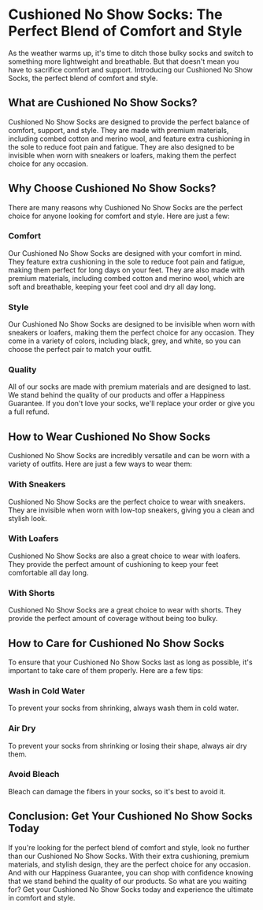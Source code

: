 # Cushioned No Show Socks: The Perfect Blend of Comfort and Style

As the weather warms up, it's time to ditch those bulky socks and switch to something more lightweight and breathable. But that doesn't mean you have to sacrifice comfort and support. Introducing our Cushioned No Show Socks, the perfect blend of comfort and style.

## What are Cushioned No Show Socks?

Cushioned No Show Socks are designed to provide the perfect balance of comfort, support, and style. They are made with premium materials, including combed cotton and merino wool, and feature extra cushioning in the sole to reduce foot pain and fatigue. They are also designed to be invisible when worn with sneakers or loafers, making them the perfect choice for any occasion.

## Why Choose Cushioned No Show Socks?

There are many reasons why Cushioned No Show Socks are the perfect choice for anyone looking for comfort and style. Here are just a few:

### Comfort

Our Cushioned No Show Socks are designed with your comfort in mind. They feature extra cushioning in the sole to reduce foot pain and fatigue, making them perfect for long days on your feet. They are also made with premium materials, including combed cotton and merino wool, which are soft and breathable, keeping your feet cool and dry all day long.

### Style

Our Cushioned No Show Socks are designed to be invisible when worn with sneakers or loafers, making them the perfect choice for any occasion. They come in a variety of colors, including black, grey, and white, so you can choose the perfect pair to match your outfit.

### Quality

All of our socks are made with premium materials and are designed to last. We stand behind the quality of our products and offer a Happiness Guarantee. If you don't love your socks, we'll replace your order or give you a full refund.

## How to Wear Cushioned No Show Socks

Cushioned No Show Socks are incredibly versatile and can be worn with a variety of outfits. Here are just a few ways to wear them:

### With Sneakers

Cushioned No Show Socks are the perfect choice to wear with sneakers. They are invisible when worn with low-top sneakers, giving you a clean and stylish look.

### With Loafers

Cushioned No Show Socks are also a great choice to wear with loafers. They provide the perfect amount of cushioning to keep your feet comfortable all day long.

### With Shorts

Cushioned No Show Socks are a great choice to wear with shorts. They provide the perfect amount of coverage without being too bulky.

## How to Care for Cushioned No Show Socks

To ensure that your Cushioned No Show Socks last as long as possible, it's important to take care of them properly. Here are a few tips:

### Wash in Cold Water

To prevent your socks from shrinking, always wash them in cold water.

### Air Dry

To prevent your socks from shrinking or losing their shape, always air dry them.

### Avoid Bleach

Bleach can damage the fibers in your socks, so it's best to avoid it.

## Conclusion: Get Your Cushioned No Show Socks Today

If you're looking for the perfect blend of comfort and style, look no further than our Cushioned No Show Socks. With their extra cushioning, premium materials, and stylish design, they are the perfect choice for any occasion. And with our Happiness Guarantee, you can shop with confidence knowing that we stand behind the quality of our products. So what are you waiting for? Get your Cushioned No Show Socks today and experience the ultimate in comfort and style.